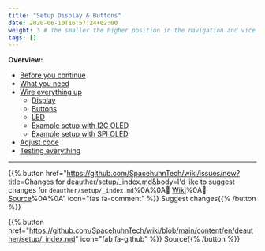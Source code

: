 ```yaml
---
title: "Setup Display & Buttons"
date: 2020-06-10T16:57:24+02:00
weight: 3 # The smaller the higher position in the navigation and vice versa
tags: []
---
```


**Overview:**
- [Before you continue](#before-you-continue)
- [What you need](#what-you-need)
- [Wire everything up](#wire-everything-up)
  - [Display](#display)
  - [Buttons](#buttons)
  - [LED](#led)
  - [Example setup with I2C OLED](#example-setup-with-i2c-oled)
  - [Example setup with SPI OLED](#example-setup-with-spi-oled)
- [Adjust code](#adjust-code)
- [Testing everything](#testing-everything)

---

{{% button href="https://github.com/SpacehuhnTech/wiki/issues/new?title=Changes for deauther/setup/_index.md&body=I'd like to suggest changes for `deauther/setup/_index.md`%0A%0A:link: [Wiki](https://spacehuhn.wiki/deauther/setup/)%0A:link: [Source](https://github.com/SpacehuhnTech/wiki/blob/main/content/en/deauther/setup/_index.md)%0A%0A<!-- Describe your desired changes -->" icon="fas fa-comment" %}}&nbsp;Suggest changes{{% /button %}}

{{% button href="https://github.com/SpacehuhnTech/wiki/blob/main/content/en/deauther/setup/_index.md" icon="fab fa-github" %}}&nbsp;Source{{% /button %}}